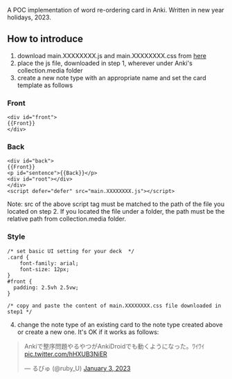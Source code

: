 A POC implementation of word re-ordering card in Anki.
Written in new year holidays, 2023.

## How to introduce
1. download main.XXXXXXXX.js and main.XXXXXXXX.css from [here](https://github.com/rubyu/react-anki-word-reordering/releases/)
2. place the js file, downloaded in step 1, wherever under Anki's collection.media folder
3. create a new note type with an appropriate name and set the card template as follows

### Front
```
<div id="front">
{{Front}}
</div>
```

### Back
```
<div id="back">
{{Front}}
<p id="sentence">{{Back}}</p>
<div id="root"></div>
</div>
<script defer="defer" src="main.XXXXXXXX.js"></script>
```
Note: src of the above script tag must be matched to the path of the file you located on step 2. If you located the file under a folder, the path must be the relative path from collection.media folder.

### Style
```
/* set basic UI setting for your deck  */
.card {
    font-family: arial;
    font-size: 12px;
}
#front {
  padding: 2.5vh 2.5vw;
}

/* copy and paste the content of main.XXXXXXXX.css file downloaded in step1 */
```

4. change the note type of an existing card to the note type created above or create a new one.
It's OK if it works as follows:
<blockquote class="twitter-tweet"><p lang="ja" dir="ltr">Ankiで整序問題やるやつがAnkiDroidでも動くようになった。ﾜｲﾜｲ <a href="https://t.co/hHXUB3NiER">pic.twitter.com/hHXUB3NiER</a></p>&mdash; るびゅ (@ruby_U) <a href="https://twitter.com/ruby_U/status/1610145713912180737?ref_src=twsrc%5Etfw">January 3, 2023</a></blockquote>

